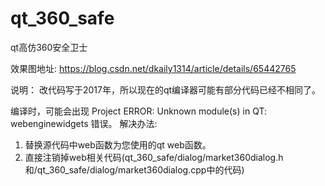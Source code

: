# qt_360_safe
qt高仿360安全卫士

效果图地址:
https://blog.csdn.net/dkaily1314/article/details/65442765

说明：
改代码写于2017年，所以现在的qt编译器可能有部分代码已经不相同了。

编译时，可能会出现 Project ERROR: Unknown module(s) in QT: webenginewidgets 错误。
解决办法: 
1. 替换源代码中web函数为您使用的qt web函数。
2. 直接注销掉web相关代码(qt_360_safe/dialog/market360dialog.h和/qt_360_safe/dialog/market360dialog.cpp中的代码)

